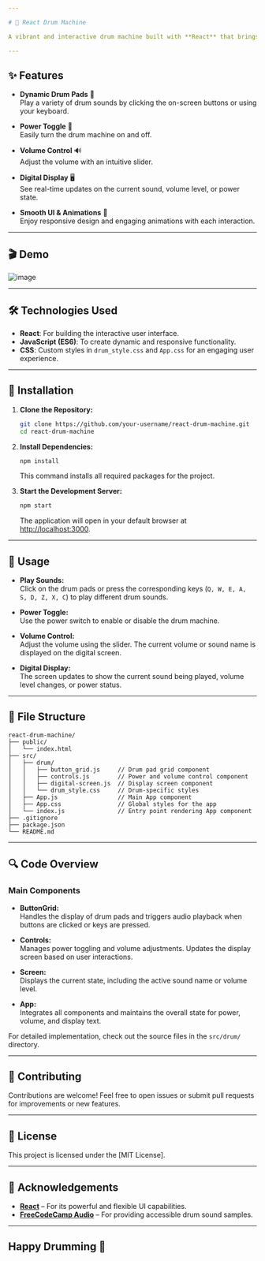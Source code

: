 ```yaml
---

# 🥁 React Drum Machine

A vibrant and interactive drum machine built with **React** that brings rhythm to your fingertips! This project features a responsive button grid for playing drum sounds, digital controls to manage power and volume, and a display screen to showcase the current sound or setting.

---
```


## ✨ Features

- **Dynamic Drum Pads** 🎹  
  Play a variety of drum sounds by clicking the on-screen buttons or using your keyboard.
  
- **Power Toggle** 🔌  
  Easily turn the drum machine on and off.
  
- **Volume Control** 🔊  
  Adjust the volume with an intuitive slider.
  
- **Digital Display** 🖥️  
  See real-time updates on the current sound, volume level, or power state.
  
- **Smooth UI & Animations** 🎨  
  Enjoy responsive design and engaging animations with each interaction.

---

## 🎬 Demo

![image](https://github.com/user-attachments/assets/1a240fc1-2500-4127-8807-c10773422af0)


---

## 🛠️ Technologies Used

- **React**: For building the interactive user interface.
- **JavaScript (ES6)**: To create dynamic and responsive functionality.
- **CSS**: Custom styles in `drum_style.css` and `App.css` for an engaging user experience.

---

## 🚀 Installation

1. **Clone the Repository:**

   ```bash
   git clone https://github.com/your-username/react-drum-machine.git
   cd react-drum-machine
   ```

2. **Install Dependencies:**

   ```bash
   npm install
   ```

   This command installs all required packages for the project.

3. **Start the Development Server:**

   ```bash
   npm start
   ```

   The application will open in your default browser at [http://localhost:3000](http://localhost:3000).

---

## 📖 Usage

- **Play Sounds:**  
  Click on the drum pads or press the corresponding keys (`Q, W, E, A, S, D, Z, X, C`) to play different drum sounds.
  
- **Power Toggle:**  
  Use the power switch to enable or disable the drum machine.
  
- **Volume Control:**  
  Adjust the volume using the slider. The current volume or sound name is displayed on the digital screen.

- **Digital Display:**  
  The screen updates to show the current sound being played, volume level changes, or power status.

---

## 📂 File Structure

```plaintext
react-drum-machine/
├── public/
│   └── index.html
├── src/
│   ├── drum/
│   │   ├── button_grid.js     // Drum pad grid component
│   │   ├── controls.js        // Power and volume control component
│   │   ├── digital-screen.js  // Display screen component
│   │   └── drum_style.css     // Drum-specific styles
│   ├── App.js                 // Main App component
│   ├── App.css                // Global styles for the app
│   └── index.js               // Entry point rendering App component
├── .gitignore
├── package.json
└── README.md
```

---

## 🔍 Code Overview

### Main Components

- **ButtonGrid:**  
  Handles the display of drum pads and triggers audio playback when buttons are clicked or keys are pressed.

- **Controls:**  
  Manages power toggling and volume adjustments. Updates the display screen based on user interactions.

- **Screen:**  
  Displays the current state, including the active sound name or volume level.

- **App:**  
  Integrates all components and maintains the overall state for power, volume, and display text.

For detailed implementation, check out the source files in the `src/drum/` directory.

---

## 🤝 Contributing

Contributions are welcome! Feel free to open issues or submit pull requests for improvements or new features.

---

## 📄 License

This project is licensed under the [MIT License].

---

## 🙏 Acknowledgements

- [**React**](https://reactjs.org/) – For its powerful and flexible UI capabilities.
- [**FreeCodeCamp Audio**](https://www.freecodecamp.org) – For providing accessible drum sound samples.

---
## Happy Drumming 🥁
